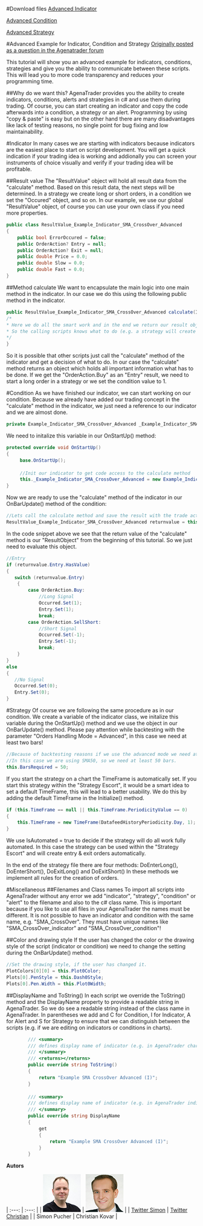 #Download files
[Advanced Indicator](./Indicators/Example_Indicator_SMA_CrossOver_Advanced.cs)

[Advanced Condition](./ScriptedConditions/Example_Condition_SMA_CrossOver_Advanced.cs)

[Advanced Strategy](./Strategies/Example_Strategy_SMA_CrossOver_Advanced.cs)

#Advanced Example for Indicator, Condition and Strategy
[Originally posted as a question in the Agenatrader forum](http://www.tradeescort.com/phpbb_de/viewtopic.php?f=18&t=2680&p=11739)

This tutorial will show you an advanced example for indicators, conditions, strategies and give you the ability to communicate between these scripts. This will lead you to more code transparency and reduces your programming time.

##Why do we want this?
AgenaTrader provides you the ability to create indicators, conditions, alerts and strategies in c# and use them during trading.
Of course, you can start creating an indicator and copy the code afterwards into a condition, a strategy or an alert.
Programming by using "copy & paste" is easy but on the other hand there are many disadvantages like lack of testing reasons, no single point for bug fixing and low maintainability.

#Indicator
In many cases we are starting with indicators because indicators are the easiest place to start on script development. You will get a quick indication if your trading idea is working and addionally you can screen your instruments of choice visually and verify if your trading idea will be profitable.

##Result value
The "ResultValue" object will hold all result data from the "calculate" method. Based on this result data, the next steps will be determined. In a strategy we create long or short orders, in a condition we set the "Occured" object, and so on. In our example, we use our global "ResultValue" object, of course you can use your own class if you need more properties.

```cs
public class ResultValue_Example_Indicator_SMA_CrossOver_Advanced
{
	public bool ErrorOccured = false;
	public OrderAction? Entry = null;
	public OrderAction? Exit = null;
	public double Price = 0.0;
	public double Slow = 0.0;
	public double Fast = 0.0;
}
```

##Method calculate
We want to encapsulate the main logic into one main method in the indicator. In our case we do this using the following public method in the indicator.

```cs
public ResultValue_Example_Indicator_SMA_CrossOver_Advanced calculate(IDataSeries data, int fastsma, int slowsma, bool islongenabled, bool isshortenabled) {
/*
* Here we do all the smart work and in the end we return our result object.
* So the calling scripts knows what to do (e.g. a strategy will create an order in the market, the condition will create a signal, and so on).
*/
}
```

So it is possible that other scripts just call the "calculate" method of the indicator and get a decision of what to do.
In our case the "calculate" method returns an object which holds all important information what has to be done.
If we get the "OrderAction.Buy" as an "Entry" result, we need to start a long order in a strategy or we set the condition value to 1.

#Condition
As we have finished our indicator, we can start working on our condition.
Because we already have added our trading concept in the "calculate" method in the indicator, we just need a reference to our indicator and we are almost done.

```cs
private Example_Indicator_SMA_CrossOver_Advanced _Example_Indicator_SMA_CrossOver_Advanced = null;
```

We need to initalize this variable in our OnStartUp() method:

```cs
protected override void OnStartUp()
{
     base.OnStartUp();

     //Init our indicator to get code access to the calculate method
     this._Example_Indicator_SMA_CrossOver_Advanced = new Example_Indicator_SMA_CrossOver_Advanced();
}
```

Now we are ready to use the "calculate" method of the indicator in our OnBarUpdate() method of the condition:

```cs
//Lets call the calculate method and save the result with the trade action
ResultValue_Example_Indicator_SMA_CrossOver_Advanced returnvalue = this._Example_Indicator_SMA_CrossOver_Advanced.calculate(this.Input, this.FastSma, this.SlowSma, this.IsLongEnabled, this.IsShortEnabled);
```

In the code snippet above we see that the return value of the "calculate" method is our "ResultObject" from the beginning of this tutorial. So we just need to evaluate this object.

```cs
//Entry
if (returnvalue.Entry.HasValue)
{
   switch (returnvalue.Entry)
    {
        case OrderAction.Buy:
            //Long Signal
            Occurred.Set(1);
            Entry.Set(1);
            break;
        case OrderAction.SellShort:
            //Short Signal
            Occurred.Set(-1);
            Entry.Set(-1);
            break;
    }
}
else
{
   //No Signal
   Occurred.Set(0);
   Entry.Set(0);
}
```

#Strategy
Of course we are following the same procedure as in our condition. We create a variable of the indicator class, we initalize this variable during the OnStartUp() method and we use the object in our OnBarUpdate() method.
Please pay attention while backtesting with the parameter "Orders Handling Mode = Advanced", in this case we need at least two bars!

```cs
//Because of backtesting reasons if we use the advanced mode we need at least two bars!
//In this case we are using SMA50, so we need at least 50 bars.
this.BarsRequired = 50;
```

If you start the strategy on a chart the TimeFrame is automatically set. If you start this strategy within the "Strategy Escort", it would be a smart idea to set a default TimeFrame, this will lead to a better usability. We do this by adding the default TimeFrame in the Initialize() method.

```cs
if (this.TimeFrame == null || this.TimeFrame.PeriodicityValue == 0)
{
    this.TimeFrame = new TimeFrame(DatafeedHistoryPeriodicity.Day, 1);
}
```

We use IsAutomated = true to decide if the strategy will do all work fully automated. In this case the strategy can be used within the "Strategy Escort" and will create entry & exit orders automatically.

In the end of the strategy file there are four methods: DoEnterLong(), DoEnterShort(), DoExitLong() and DoExitShort()
In these methods we implement all rules for the creation of orders.

#Miscellaneous
##Filenames and Class names
To import all scripts into AgenaTrader without any error we add "indicator", "strategy", "condition" or "alert" to the filename and also to the c# class name. This is important because if you like to use all files in your AgenaTrader the names must be different. It is not possible to have an indicator and condition with the same name, e.g. "SMA_CrossOver". They must have unique names like "SMA_CrossOver_indicator" and "SMA_CrossOver_condition"!

##Color and drawing style
If the user has changed the color or the drawing style of the script (indicator or condition) we need to change the setting during the OnBarUpdate() method.

```cs
//Set the drawing style, if the user has changed it.
PlotColors[0][0] = this.Plot0Color;
Plots[0].PenStyle = this.Dash0Style;
Plots[0].Pen.Width = this.Plot0Width;
```

##DisplayName and ToString()
In each script we override the ToString() method and the DisplayName property to provide a readable string in AgenaTrader. So we do see a readable string instead of the class name in AgenaTrader. In parentheses we add and C for Condition, I for Indicator, A for Alert and S for Strategy to ensure that we can distinguish between the scripts (e.g. if we are editing on indicators or conditions in charts).

```cs
        /// <summary>
        /// defines display name of indicator (e.g. in AgenaTrader chart window)
        /// </summary>
        /// <returns></returns>
        public override string ToString()
        {
            return "Example SMA CrossOver Advanced (I)";
        }

        /// <summary>
        /// defines display name of indicator (e.g. in AgenaTrader indicator selection window)
        /// </summary>
        public override string DisplayName
        {
            get
            {
                return "Example SMA CrossOver Advanced (I)";
            }
        }
```

**Autors**

|     :---:     |     :---:      |
| ![Simon Pucher](../images/user_simon_pucher_100.jpeg) | ![Christian Kovar](../images/user_christian_kovar_100.jpg) |
| [Twitter Simon](https://twitter.com/SimonPucher) |  [Twitter Christian](https://twitter.com/ckovar82) |
| Simon Pucher | Christian Kovar |
